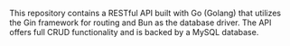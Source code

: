 This repository contains a RESTful API built with Go (Golang) that utilizes the Gin framework for routing and Bun as the database driver. The API offers full CRUD functionality and is backed by a MySQL database.
